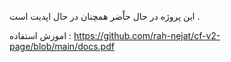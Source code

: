 این پروژه در حال حاْضر همچنان در حال اپدیت است .


اموزش استفاده : https://github.com/rah-nejat/cf-v2-page/blob/main/docs.pdf
